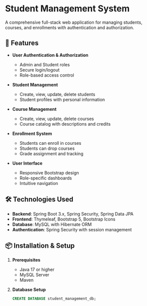 # Student Management System

A comprehensive full-stack web application for managing students, courses, and enrollments with authentication and authorization.

## 🚀 Features

- **User Authentication & Authorization**
  - Admin and Student roles
  - Secure login/logout
  - Role-based access control

- **Student Management**
  - Create, view, update, delete students
  - Student profiles with personal information

- **Course Management** 
  - Create, view, update, delete courses
  - Course catalog with descriptions and credits

- **Enrollment System**
  - Students can enroll in courses
  - Students can drop courses
  - Grade assignment and tracking

- **User Interface**
  - Responsive Bootstrap design
  - Role-specific dashboards
  - Intuitive navigation

## 🛠️ Technologies Used

- **Backend**: Spring Boot 3.x, Spring Security, Spring Data JPA
- **Frontend**: Thymeleaf, Bootstrap 5, Bootstrap Icons
- **Database**: MySQL with Hibernate ORM
- **Authentication**: Spring Security with session management

## 📦 Installation & Setup

1. **Prerequisites**
   - Java 17 or higher
   - MySQL Server
   - Maven

2. **Database Setup**
   ```sql
   CREATE DATABASE student_management_db;
